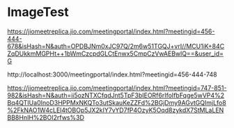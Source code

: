 # ImageTest

https://jiomeetreplica.jio.com/meetingportal/index.html?meetingid=456-444-678&isHash=N&auth=OPDBJNm0xJC97Q/2m6w51TGQJ+vrI//MCU1iK+84CZqDUkkmMGPHt++1bWmCzcpdGLCtEnwx5CmpCzVwAEBwlQ==&user_id=G

http://localhost:3000/meetingportal/index.html?meetingid=456-444-748


https://jiomeetreplica.jio.com/meetingportal/index.html?meetingid=747-851-982&isHash=N&auth=ii5ozNTXCfqdJnt5TpF3bIEORf6rIfoIfbFqge5wVP4%2Bq4QTIUa0InoD3HPPMxNKQTo3utSkauKeZZFd%2BGjDmy9AGvtGQImjLfo8%2FkNAO1W4cLEl4tOBOp5JX2kIY7vYD7fP4OzyK5Oqd8zykdX7StMLaLENBB8HnIH%2BOI2rfws%3D
